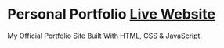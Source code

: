 # Personal Portfolio  [**Live Website**](https://rufilboSS.netlify.app)

My Official Portfolio Site Built With HTML, CSS & JavaScript.

